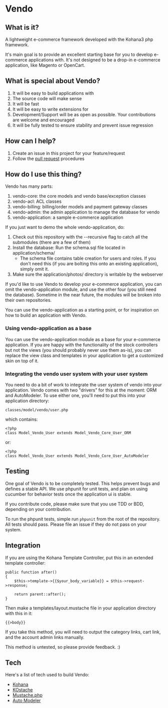 # Vendo

## What is it?

A lightweight e-commerce framework developed with the Kohana3 php framework.

It's main goal is to provide an excellent starting base for you to develop e-commerce applications with. It's not designed to be a drop-in e-commerce application, like Magento or OpenCart.

## What is special about Vendo?

 1. It will be easy to build applications with
 2. The source code will make sense
 3. It will be fast
 4. It will be easy to write extensions for
 5. Development/Support will be as open as possible. Your contributions are welcome and encouraged
 6. It will be fully tested to ensure stability and prevent issue regression

## How can I help?

 1. Create an issue in this project for your feature/request
 2. Follow the [pull request](http://help.github.com/pull-requests/) procedures

## How do I use this thing?

Vendo has many parts:

 1. vendo-core: the core models and vendo base/exception classes
 2. vendo-acl: ACL classes
 3. vendo-billing: billing/order models and payment gateway classes
 4. vendo-admin: the admin application to manage the database for vendo
 5. vendo-application: a sample e-commerce application

If you just want to demo the whole vendo-application, do:

 1. Check out this repository with the --recursive flag to catch all the submodules (there are a few of them)
 2. Install the database: Run the schema.sql file located in application/schema/
    * The schema file contains table creation for users and roles. If you don't need this (if you are bolting this onto an existing application), simply omit it.
 3. Make sure the application/photos/ directory is writable by the webserver

If you'd like to use Vendo to develop your e-commerce application, you can omit the vendo-application module, and use the other four (you still need the database). Sometime in the near future, the modules will be broken into their own repositories.

You can use the vendo-application as a starting point, or for inspiration on how to build an application with Vendo.

### Using vendo-application as a base

You can use the vendo-application module as a base for your e-commerce application. If you are happy with the functionality of the stock controllers but not the views (you should probably never use them as-is), you can replace the view class and templates in your application to get a customized skin on top of it.

### Integrating the vendo user system with your user system

You need to do a bit of work to integrate the user system of vendo into your application. Vendo comes with two "drivers" for this at the moment: ORM and AutoModeler. To use either one, you'll need to put this into your application directory:

	classes/model/vendo/user.php

which contains:

	<?php
	class Model_Vendo_User extends Model_Vendo_Core_User_ORM

or:

	<?php
	class Model_Vendo_User extends Model_Vendo_Core_User_AutoModeler

## Testing

One goal of Vendo is to be completely tested. This helps prevent bugs and defines a stable API. We use phpunit for unit tests, and plan on using cucumber for behavior tests once the application ui is stable.

If you contribute code, please make sure that you use TDD or BDD, depending on your contribution.

To run the phpunit tests, simple run `phpunit` from the root of the repository. All tests should pass. Please file an issue if they do not pass on your system.

## Integration

If you are using the Kohana Template Controller, put this in an extended template controller:

	public function after()
	{
		$this->template->{{$your_body_variable}} = $this->request->response;

		return parent::after();
	}

Then make a templates/layout.mustache file in your application directory with this in it:

	{{>body}}

If you take this method, you will need to output the category links, cart link, and the account admin links manually.

This method is untested, so please provide feedback. :)

## Tech

Here's a list of tech used to build Vendo:

 * [Kohana](http://github.com/kohana/kohana)
 * [KOstache](http://github.com/zombor/KOstache)
 * [Mustache.php](http://github.com/bobthecow/mustache.php)
 * [Auto Modeler](http://github.com/zombor/Auto-Modeler)